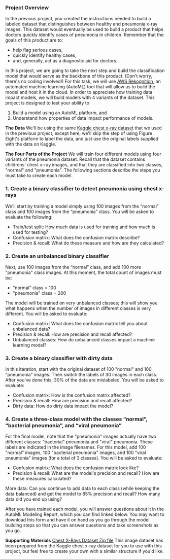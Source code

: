### **Project Overview**
In the previous project, you created the instructions needed to build a labeled dataset that distinguishes between healthy and pneumonia x-ray images. This dataset would eventually be used to build a product that helps doctors quickly identify cases of pneumonia in children. Remember that the goals of this product are to:

- help flag serious cases,
- quickly identify healthy cases,
- and, generally, act as a diagnostic aid for doctors.

In this project, we are going to take the next step and build the classification model that would serve as the backbone of this product. (Don't worry, there's no coding involved!) For this task, we will use [AWS Rekognition](https://aws.amazon.com/rekognition/), an automated machine learning (AutoML) tool that will allow us to build the model and host it in the cloud. In order to appreciate how training data impact models, we will build models with 4 variants of the dataset. This project is designed to test your ability to

1. Build a model using an AutoML platform, and
2. Understand how properties of data impact performance of models.

**The Data**
We'll be using the same [Kaggle chest x-ray dataset](https://www.kaggle.com/paultimothymooney/chest-xray-pneumonia) that we used in the previous project, except here, we'll skip the step of using Figure Eight's platform to label the data, and just use the original labels supplied with the data on Kaggle.

**The Four Parts of the Project**
We will train four different models using four variants of the pneumonia dataset. Recall that the dataset contains childrens' chest x-ray images, and that they are classified into two classes, "normal" and "pneumonia". The following sections describe the steps you must take to create each model.

### **1. Create a binary classifier to detect pneumonia using chest x-rays**
We'll start by training a model simply using 100 images from the “normal” class and 100 images from the “pneumonia” class. You will be asked to evaluate the following:

- Train/test split: How much data is used for training and how much is used for testing?
- Confusion matrix: What does the confusion matrix describe?
- Precision & recall: What do these measure and how are they calculated?


### **2. Create an unbalanced binary classifier**
Next, use 100 images from the “normal” class, and add 100 more "pneumonia" class images. At this moment, the total count of images must be:

- “normal” class = 100
- "pneumonia" class = 200

The model will be trained on very unbalanced classes; this will show you what happens when the number of images in different classes is very different. You will be asked to evaluate:

- Confusion matrix: What does the confusion matrix tell you about unbalanced data?
- Precision & recall: How are precision and recall affected?
- Unbalanced classes: How do unbalanced classes impact a machine learning model?

### **3. Create a binary classifier with dirty data**
In this iteration, start with the original dataset of 100 "normal" and 100 "pneumonia" images. Then switch the labels of 30 images in each class. After you've done this, 30% of the data are mislabeled. You will be asked to evaluate:

- Confusion matrix: How is the confusion matrix affected?
- Precision & recall: How are precision and recall affected?
- Dirty data: How do dirty data impact the model?

### **4. Create a three-class model with the classes “normal”, “bacterial pneumonia”, and “viral pneumonia”**
For the final model, note that the "pneumonia" images actually have two different classes: "bacterial" pneumonia and "viral" pneumonia. These labels are indicated in the image filenames. For this model, add 100 "normal" images, 100 "bacterial pneumonia" images, and 100 "viral pneumonia" images (for a total of 3 classes). You will be asked to evaluate:

- Confusion matrix: What does the confusion matrix look like?
- Precision & recall: What are the model's precision and recall? How are these measures calculated?

More data: Can you continue to add data to each class (while keeping the data balanced) and get the model to 85% precision and recall? How many data did you end up using?

After you have trained each model, you will answer questions about it in the AutoML Modeling Report, which you can find linked below. You may want to download this form and have it on hand as you go through the model building steps so that you can answer questions and take screenshots as you go.

**Supporting Materials**
[Chest X-Rays Dataset Zip file](https://video.udacity-data.com/topher/2021/October/617731ab_chestxraydatasets/chestxraydatasets.zip)
This image dataset has been prepared from the Kaggle chest x-ray dataset for you to use with this project, but feel free to create your own with a similar structure if you'd like.
